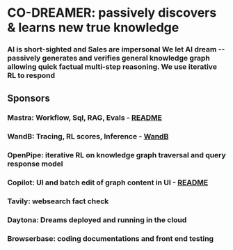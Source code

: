 # CO-DREAMER: passively discovers & learns new true knowledge

### AI is short-sighted and Sales are impersonal We let AI dream -- passively generates and verifies general knowledge graph allowing quick factual multi-step reasoning. We use iterative RL to respond

## Sponsors

### Mastra: Workflow, Sql, RAG, Evals - [README](./mastra/README.md)

### WandB: Tracing, RL scores, Inference - [WandB](./WANDB_WEAVE.md)

### OpenPipe: iterative RL on knowledge graph traversal and query response model

### Copilot: UI and batch edit of graph content in UI - [README](./codreamer-agui/README.md)

### Tavily: websearch fact check

### Daytona: Dreams deployed and running in the cloud

### Browserbase: coding documentations and front end testing

##

